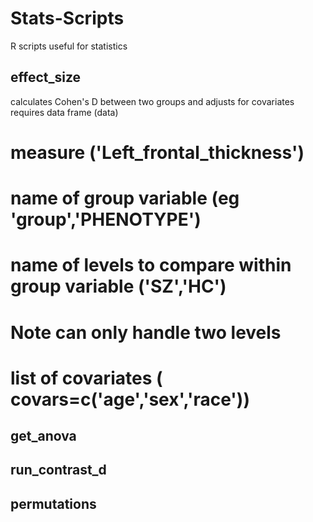 # Stats-Scripts
R scripts useful for statistics

## effect_size
calculates Cohen's D between two groups and adjusts for covariates
requires data frame (data)
# measure ('Left_frontal_thickness')
# name of group variable (eg 'group','PHENOTYPE')
# name of levels to compare within group variable ('SZ','HC') 
  # Note can only handle two levels
# list of covariates ( covars=c('age','sex','race'))

## get_anova

## run_contrast_d

## permutations
